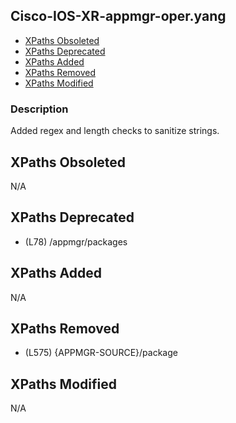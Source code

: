 ## Cisco-IOS-XR-appmgr-oper.yang

- [XPaths Obsoleted](#xpaths-obsoleted)
- [XPaths Deprecated](#xpaths-deprecated)
- [XPaths Added](#xpaths-added)
- [XPaths Removed](#xpaths-removed)
- [XPaths Modified](#xpaths-modified)

### Description

Added regex and length checks to sanitize strings.

## XPaths Obsoleted

N/A

## XPaths Deprecated

- (L78)	/appmgr/packages

## XPaths Added

N/A

## XPaths Removed

- (L575)	{APPMGR-SOURCE}/package

## XPaths Modified

N/A

